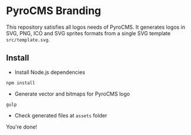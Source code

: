 # PyroCMS Branding


This repository satisfies all logos needs of PyroCMS. It generates logos in SVG, PNG, ICO and SVG sprites formats from a single SVG template `src/template.svg`.

## Install

- Install Node.js dependencies

```
npm install
```

- Generate vector and bitmaps for PyroCMS logo

```
gulp
```

- Check generated files at `assets` folder

You're done!
